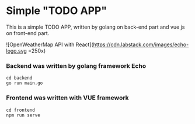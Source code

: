 Simple "TODO APP"
==================
This is a simple TODO APP, written by golang on back-end part and vue js on front-end part.

![OpenWeatherMap API with React](https://cdn.labstack.com/images/echo-logo.svg =250x)
### Backend was written by golang framework Echo

```
cd backend
go run main.go
```

### Frontend was written with VUE framework

```
cd frontend
npm run serve
```